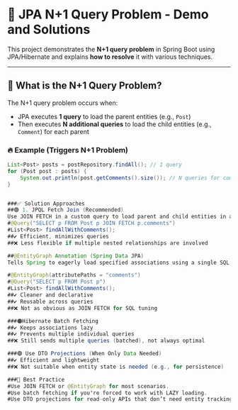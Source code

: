 # 🐘 JPA N+1 Query Problem - Demo and Solutions

This project demonstrates the **N+1 query problem** in Spring Boot using JPA/Hibernate and explains **how to resolve** it with various techniques.

---

## 🧠 What is the N+1 Query Problem?

The N+1 query problem occurs when:
- JPA executes **1 query** to load the parent entities (e.g., `Post`)
- Then executes **N additional queries** to load the child entities (e.g., `Comment`) for each parent

### 🔥 Example (Triggers N+1 Problem)

```java
List<Post> posts = postRepository.findAll(); // 1 query
for (Post post : posts) {
    System.out.println(post.getComments().size()); // N queries for comments
}


###✅ Solution Approaches
##🟢 1. JPQL Fetch Join (Recommended)
Use JOIN FETCH in a custom query to load parent and child entities in a single SQL query.
#@Query("SELECT p FROM Post p JOIN FETCH p.comments")
#List<Post> findAllWithComments();
##✔ Efficient, minimizes queries
##❌ Less flexible if multiple nested relationships are involved

##@EntityGraph Annotation (Spring Data JPA)
Tells Spring to eagerly load specified associations using a single SQL join.

#@EntityGraph(attributePaths = "comments")
#@Query("SELECT p FROM Post p")
#List<Post> findAllWithComments();
##✔ Cleaner and declarative
##✔ Reusable across queries
##❌ Not as obvious as JOIN FETCH for SQL tuning

###🟠Hibernate Batch Fetching
##✔ Keeps associations lazy
##✔ Prevents multiple individual queries
##❌ Still sends multiple queries (batched), not always optimal

###🟣 Use DTO Projections (When Only Data Needed)
##✔ Efficient and lightweight
##❌ Not suitable when entity state is needed (e.g., for persistence)

###📌 Best Practice
#Use JOIN FETCH or @EntityGraph for most scenarios.
#Use batch fetching if you're forced to work with LAZY loading.
#Use DTO projections for read-only APIs that don’t need entity tracking.